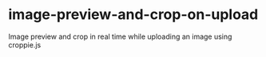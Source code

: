 # image-preview-and-crop-on-upload
Image preview and crop in real time while uploading an image using croppie.js 

